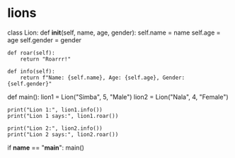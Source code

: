 # lions
class Lion:
    def __init__(self, name, age, gender):
        self.name = name
        self.age = age
        self.gender = gender

    def roar(self):
        return "Roarrr!"

    def info(self):
        return f"Name: {self.name}, Age: {self.age}, Gender: {self.gender}"


def main():
    lion1 = Lion("Simba", 5, "Male")
    lion2 = Lion("Nala", 4, "Female")

    print("Lion 1:", lion1.info())
    print("Lion 1 says:", lion1.roar())

    print("Lion 2:", lion2.info())
    print("Lion 2 says:", lion2.roar())


if __name__ == "__main__":
    main()
